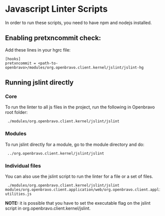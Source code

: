 # Javascript Linter Scripts

In order to run these scripts, you need to have npm and nodejs installed.

## Enabling pretxncommit check:
Add these lines in your hgrc file:
```
[hooks]
pretxncommit = <path-to-openbravo>/modules/org.openbravo.client.kernel/jslint/jslint-hg
```

## Running jslint directly

### Core
To run the linter to all js files in the project, run the following in Openbravo root folder:
```
 ./modules/org.openbravo.client.kernel/jslint/jslint
```

### Modules
To run jslint directly for a module, go to the module directory and do:

```
 ../org.openbravo.client.kernel/jslint/jslint
```

### Individual files
You can also use the jslint script to run the linter for a file or a set of files.

```
 ./modules/org.openbravo.client.kernel/jslint/jslint modules/org.openbravo.client.application/web/org.openbravo.client.application/js/utilities/ob-utilities.js
```

**NOTE:**
 it is possible that you have to set the executable flag on the jslint script in org.openbravo.client.kernel/jslint.

